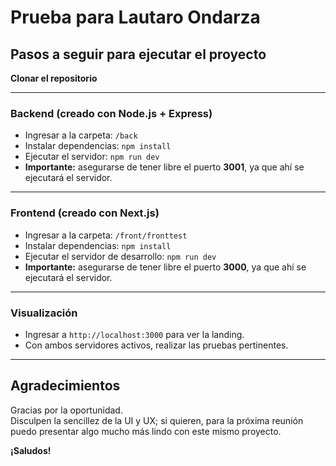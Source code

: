 # Prueba para Lautaro Ondarza

## Pasos a seguir para ejecutar el proyecto

**Clonar el repositorio**

---

### Backend (creado con Node.js + Express)

- Ingresar a la carpeta: `/back`
- Instalar dependencias: `npm install`
- Ejecutar el servidor: `npm run dev`
- **Importante:** asegurarse de tener libre el puerto **3001**, ya que ahí se ejecutará el servidor.

---

### Frontend (creado con Next.js)

- Ingresar a la carpeta: `/front/fronttest`
- Instalar dependencias: `npm install`
- Ejecutar el servidor de desarrollo: `npm run dev`
- **Importante:** asegurarse de tener libre el puerto **3000**, ya que ahí se ejecutará el servidor.

---

### Visualización

- Ingresar a `http://localhost:3000` para ver la landing.  
- Con ambos servidores activos, realizar las pruebas pertinentes.

---

## Agradecimientos

Gracias por la oportunidad.  
Disculpen la sencillez de la UI y UX; si quieren, para la próxima reunión puedo presentar algo mucho más lindo con este mismo proyecto.

**¡Saludos!**
